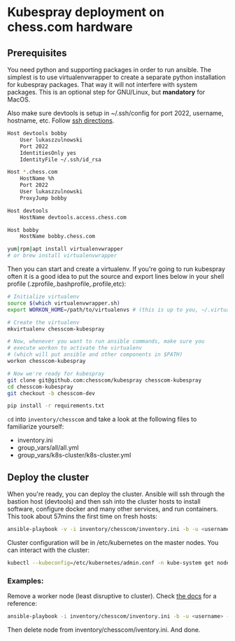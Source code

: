 # Kubespray deployment on chess.com hardware

## Prerequisites

You need python and supporting packages in order to run ansible. The simplest
is to use virtualenvwrapper to create a separate python installation for
kubespray packages. That way it will not interfere with system packages. This
is an optional step for GNU/Linux, but **mandatory** for MacOS.

Also make sure devtools is setup in ~/.ssh/config for port 2022, username, hostname, etc.
Follow [ssh directions](https://app.tettra.co/teams/chesscom/pages/ssh-config).

```bash
Host devtools bobby
    User lukaszzulnowski
    Port 2022
    IdentitiesOnly yes
    IdentityFile ~/.ssh/id_rsa

Host *.chess.com
    HostName %h
    Port 2022
    User lukaszzulnowski
    ProxyJump bobby

Host devtools
    HostName devtools.access.chess.com

Host bobby
    HostName bobby.chess.com

```

```bash
yum|rpm|apt install virtualenvwrapper
# or brew install virtualenvwrapper
```

Then you can start and create a virtualenv. If you're going to run kubespray often it is a good idea to put the source and export lines below in your shell profile (.zprofile,.bashprofile,.profile,etc):

```bash
# Initialize virtualenv
source $(which virtualenvwrapper.sh)
export WORKON_HOME=/path/to/virtualenvs # (this is up to you, ~/.virtualenvs is a common choice).

# Create the virtualenv
mkvirtualenv chesscom-kubespray

# Now, whenever you want to run ansible commands, make sure you
# execute workon to activate the virtualenv
# (which will put ansible and other components in $PATH)
workon chesscom-kubespray

# Now we're ready for kubespray
git clone git@github.com:chesscom/kubespray chesscom-kubespray
cd chesscom-kubespray
git checkout -b chesscom-dev

pip install -r requirements.txt
```

`cd` into `inventory/chesscom` and take a look at the following files to familiarize yourself:

  - inventory.ini
  - group_vars/all/all.yml
  - group_vars/k8s-cluster/k8s-cluster.yml

## Deploy the cluster

When you're ready, you can deploy the cluster. Ansible will ssh through the bastion host (devtools) and then ssh into the cluster hosts to install software, configure docker and many other services, and run containers. This took about 57mins the first time on fresh hosts:

```bash
ansible-playbook -v -i inventory/chesscom/inventory.ini -b -u <username>  cluster.yml
```


Cluster configuration will be in /etc/kubernetes on the master nodes. You can interact with the cluster:

```bash
kubectl --kubeconfig=/etc/kubernetes/admin.conf -n kube-system get nodes
```

### Examples:

Remove a worker node (least disruptive to cluster). Check [the docs][1] for
a reference:

```bash
ansible-playbook -i inventory/chesscom/inventory.ini -b -u <username> -e 'bastion_user=<username>' -e 'node=ce104' remove-node.yml
```

Then delete node from inventory/chesscom/iventory.ini. And done.

[1]: https://github.com/ChessCom/kubespray/blob/chesscom-dev/docs/nodes.md#addingreplacing-a-worker-node

